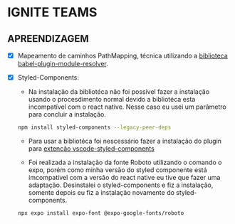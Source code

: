 
# IGNITE TEAMS

## APREENDIZAGEM

- [x] Mapeamento de caminhos PathMapping, técnica utilizando a [biblioteca babel-plugin-module-resolver](https://www.npmjs.com/package/babel-plugin-module-resolver). 
- [x] Styled-Components:

  - Na instalação da bibliotéca não foi possível fazer a instalação usando o procesdimento normal devido a bibliotéca esta incompatível com o react native. Nesse caso eu usei um parâmetro para concluir a instalação.

  ```bash
  npm install styled-components --legacy-peer-deps
  ```

  - Para usar a bibliotéca foi nescessário fazer a instalação do plugin para [extenção vscode-styled-components](https://marketplace.visualstudio.com/items?itemName=styled-components.vscode-styled-components)

  - Foi realizada a instalação da fonte Roboto utilizando o comando o expo, porém como minha versão do styled componente está imcompatível com a versão do react native eu tive que fazer uma adaptação. Desinstalei o styled-components e fiz a instalação, somente depois eu fiz a instalação novamente do styled-components.

  ```bash
  npx expo install expo-font @expo-google-fonts/roboto
  ```
  



  